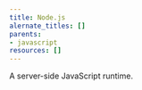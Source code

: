 ```yaml
---
title: Node.js
alernate_titles: []
parents:
- javascript
resources: []
---
```


A server-side JavaScript runtime.
